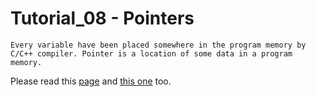 #  Tutorial_08 - Pointers

    Every variable have been placed somewhere in the program memory by C/C++ compiler. Pointer is a location of some data in a program memory.

Please read this [page](https://cplusplus.com/doc/tutorial/pointers/) and [this one](https://cplusplus.com/doc/dynamic/pointers/) too.
